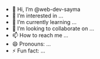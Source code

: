 - 👋 Hi, I’m @web-dev-sayma
- 👀 I’m interested in ...
- 🌱 I’m currently learning ...
- 💞️ I’m looking to collaborate on ...
- 📫 How to reach me ...
- 😄 Pronouns: ...
- ⚡ Fun fact: ...

<!---
web-dev-sayma/web-dev-sayma is a ✨ special ✨ repository because its `README.md` (this file) appears on your GitHub profile.
You can click the Preview link to take a look at your changes.
--->

